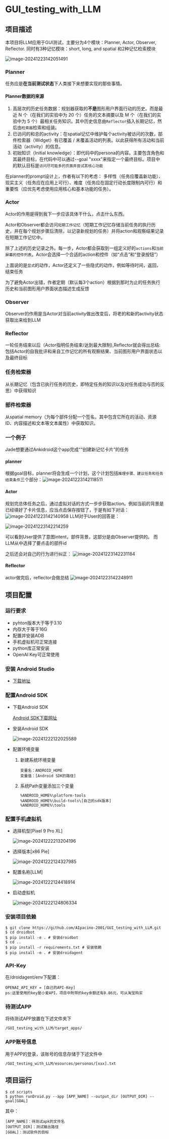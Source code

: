 # GUI_testing_with_LLM

## 项目描述

本项目将LLM应用于GUI测试，主要分为4个模块：Planner, Actor, Observer, Reflector.
同时有3种记忆模块：short, long, and spatial
和2种记忆检索模块

![image-20241223142051491](assets/image-20241223142051491.png)

### Planner

任务应是**在当前测试状态**下人类接下来想要实现的那些事情。

#### Planner数据的来源

1. 高层次的历史任务数据：规划器获取的**不是**图形用户界面行动的历史。而是最近 N 个（在我们的实验中为 20 个）任务的文本摘要以及 M 个（在我们的实验中为 5 个）最相关任务知识。其中历史信息由`Reflector`插入长期记忆，然后由`检索器`检索和组装。
2. 已访问的和总的activity：在spatial记忆中维护每个activity被访问的次数，部件检索器（Widget）有已覆盖 / 未覆盖活动的列表。以此获得所有活动和当前活动（activity）的信息。
3. 初始知识（Initial knowledge）：即代码中的persona的内容。主要包含角色和其最终目标，在代码中可以通过--goal "xxxx"来指定一个最终目标。项目中的默认目标是`访问尽可能多的页面并尝试其核心功能`

在planner的prompt设计上，作者有以下的考虑：
多样性（任务应覆盖新功能）、现实主义（任务应在应用上可行）、难度（任务应在固定行动长度限制内可行）和重要性（应优先考虑使用应用核心和基本功能的任务）。

### Actor

Actor的作用是得到我下一步应该具体干什么，点击什么东西。

Actor和Observer都会访问`短期工作记忆`（短期工作记忆存储当前任务的执行历史，并在每个规划步骤后清除，以记录新规划的任务）并将action和观察结果记录在短期工作记忆中。

除了上述的历史记录之外。每一步，Actor都会获取到一组定义好的`actions`和`当前屏幕的控件列表`。Actor会选择一个合适的action和控件（如“点击”和“登录按钮”）

上面说的是`显式`的动作，Actor还定义了一些隐式的动作，例如等待时间，返回，结束任务

为了避免Actor出错，作者定期（默认每3个action）根据到那时为止的任务执行历史和当前图形用户界面状态描述生成反馈

### Observer

Observer的作用是当Actor对当前activity做出改变后，将老的和新的activity状态获取出来给到LLM

### Reflector

一轮任务结束以后（Actor指明任务结束/达到最大限制),Reflector就会得出总结:包括Actor的自我批评和来自工作记忆的所有观察结果、当前图形用户界面状态以及最终目标

### 任务检索器

从长期记忆（包含已执行任务的历史，即特定任务的知识以及对任务成功与否的反思）中获得知识

### 部件检索器

从spatial memory（为每个部件分配一个签名，其中包含它所在的活动、资源 ID、内容描述和文本等文本属性）中获取知识。

### 一个例子

Jade想要通过Ankidroid这个app完成““创建新记忆卡片”的任务

#### planner

根据goal目标，planner将会生成一个计划，这个计划包括`推理步骤、建议任务和任务结束条件`三个部分：![image-20241223142118511](assets/image-20241223142118511.png)

#### Actor

规划完总体任务之后，通过虚拟对话的方式一步步获取action。例如当前的背景是已经填好了卡片信息，应当点击保存按钮了，于是有如下对话：
![image-20241223142140958](assets/image-20241223142140958.png)
LLM对于User的回答是：

![image-20241223142214259](assets/image-20241223142214259.png)

可以看到User提供了意图intent，部件背景，这部分是由Observer提供的。
而LLM从中选择了要点击的部件id

之后还会对自己的行为进行纠正：
![image-20241223142231184](assets/image-20241223142231184.png)

#### Reflector

actor做完后，reflector会做总结
![image-20241223142248911](assets/image-20241223142248911.png)



## 项目配置

### 运行要求

- pyhton版本大于等于3.10
- 内存大于等于16G
- 配置并安装ADB
- 手机虚拟机可正常连接
- python库正常安装
- OpenAI Key可正常使用

### 安装 Android Studio

- [下载地址](#https://developer.android.com/studio?hl=zh-cn)

### 配置Android SDK

- 下载Android SDK

  [Android SDK下载网址](https://www.androiddevtools.cn/) 

- 安装Android SDK

  ![image-20241222122025589](assets/image-20241222122025589-17348454422781.png)

- 配置环境变量

  1. 新建系统环境变量

     ```
     变量名：ANDROID_HOME
     变量值：[Android SDK的路径]
     ```

  2. 系统Path变量添加三个变量

     ```
     %ANDROID_HOME%\platform-tools
     %ANDROID_HOME%\build-tools\[自己的sdk版本]
     %ANDROID_HOME%\tools
     ```

### 配置手机虚拟机

- 选择机型[Pixel 9 Pro XL]

  ![image-20241222213204196](assets/image-20241222213204196.png)

- 选择版本[x86 Pie]

  ![image-20241222124327985](assets/image-20241222124327985-17348454749035.png)

- 配置名称[LLM]

  ![image-20241222124418914](assets/image-20241222124418914-17348454819257.png)

- 启动虚拟机

  ![image-20241222124806334](assets/image-20241222124806334-173484549634111.png)

### 安装项目依赖

```
$ git clone https://github.com/AIpacino-2001/GUI_testing_with_LLM.git
$ cd droidbot
$ pip install -e . # 安装droidbot
$ cd ..
$ pip install -r requirements.txt # 安装依赖
$ pip install -e . # 安装droidagent
```

### API-Key

在/droidagent/env下配置：

```
OPENAI_API_KEY = [自己的API-Key]
ps:这里使用的key是小爱API，项目中附带的key余额还有0.86元，可从淘宝购买
```

### 待测试APP

将待测试APP放置在下述文件夹下

```
/GUI_testing_with_LLM/target_apps/
```

### APP账号信息

用于APP的登录，该账号的信息存储于下述文件中

```
/GUI_testing_with_LLM/esources/personas/[xxx].txt
```



## 项目运行

```
$ cd scripts
$ python runDroid.py --app [APP_NAME] --output_dir [OUTPUT_DIR] --goal[GOAL]
```

其中：

```
[APP_NAME]：待测试apk的文件名
[OUTPUT_DIR]：测试输出路径
[GOAL]：测试软件的目标
```

